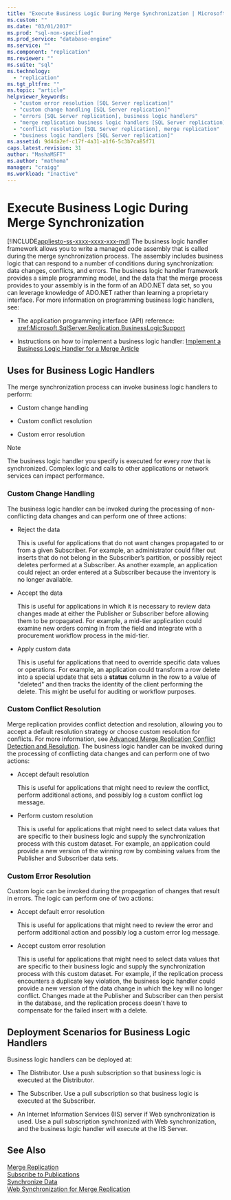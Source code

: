```yaml
---
title: "Execute Business Logic During Merge Synchronization | Microsoft Docs"
ms.custom: ""
ms.date: "03/01/2017"
ms.prod: "sql-non-specified"
ms.prod_service: "database-engine"
ms.service: ""
ms.component: "replication"
ms.reviewer: ""
ms.suite: "sql"
ms.technology: 
  - "replication"
ms.tgt_pltfrm: ""
ms.topic: "article"
helpviewer_keywords: 
  - "custom error resolution [SQL Server replication]"
  - "custom change handling [SQL Server replication]"
  - "errors [SQL Server replication], business logic handlers"
  - "merge replication business logic handlers [SQL Server replication]"
  - "conflict resolution [SQL Server replication], merge replication"
  - "business logic handlers [SQL Server replication]"
ms.assetid: 9d4da2ef-c17f-4a31-a1f6-5c3b7ca85f71
caps.latest.revision: 31
author: "MashaMSFT"
ms.author: "mathoma"
manager: "craigg"
ms.workload: "Inactive"
---
```

# Execute Business Logic During Merge Synchronization
[!INCLUDE[appliesto-ss-xxxx-xxxx-xxx-md](../../../includes/appliesto-ss-xxxx-xxxx-xxx-md.md)]
  The business logic handler framework allows you to write a managed code assembly that is called during the merge synchronization process. The assembly includes business logic that can respond to a number of conditions during synchronization: data changes, conflicts, and errors. The business logic handler framework provides a simple programming model, and the data that the merge process provides to your assembly is in the form of an ADO.NET data set, so you can leverage knowledge of ADO.NET rather than learning a proprietary interface. For more information on programming business logic handlers, see:  
  
-   The application programming interface (API) reference: <xref:Microsoft.SqlServer.Replication.BusinessLogicSupport>  
  
-   Instructions on how to implement a business logic handler: [Implement a Business Logic Handler for a Merge Article](../../../relational-databases/replication/implement-a-business-logic-handler-for-a-merge-article.md)  
  
## Uses for Business Logic Handlers  
 The merge synchronization process can invoke business logic handlers to perform:  
  
-   Custom change handling  
  
-   Custom conflict resolution  
  
-   Custom error resolution  
  
> [!NOTE]  
>  The business logic handler you specify is executed for every row that is synchronized. Complex logic and calls to other applications or network services can impact performance.  
  
### Custom Change Handling  
 The business logic handler can be invoked during the processing of non-conflicting data changes and can perform one of three actions:  
  
-   Reject the data  
  
     This is useful for applications that do not want changes propagated to or from a given Subscriber. For example, an administrator could filter out inserts that do not belong in the Subscriber’s partition, or possibly reject deletes performed at a Subscriber. As another example, an application could reject an order entered at a Subscriber because the inventory is no longer available.  
  
-   Accept the data  
  
     This is useful for applications in which it is necessary to review data changes made at either the Publisher or Subscriber before allowing them to be propagated. For example, a mid-tier application could examine new orders coming in from the field and integrate with a procurement workflow process in the mid-tier.  
  
-   Apply custom data  
  
     This is useful for applications that need to override specific data values or operations. For example, an application could transform a row delete into a special update that sets a **status** column in the row to a value of "deleted" and then tracks the identity of the client performing the delete. This might be useful for auditing or workflow purposes.  
  
### Custom Conflict Resolution  
 Merge replication provides conflict detection and resolution, allowing you to accept a default resolution strategy or choose custom resolution for conflicts. For more information, see [Advanced Merge Replication Conflict Detection and Resolution](../../../relational-databases/replication/merge/advanced-merge-replication-conflict-detection-and-resolution.md). The business logic handler can be invoked during the processing of conflicting data changes and can perform one of two actions:  
  
-   Accept default resolution  
  
     This is useful for applications that might need to review the conflict, perform additional actions, and possibly log a custom conflict log message.  
  
-   Perform custom resolution  
  
     This is useful for applications that might need to select data values that are specific to their business logic and supply the synchronization process with this custom dataset. For example, an application could provide a new version of the winning row by combining values from the Publisher and Subscriber data sets.  
  
### Custom Error Resolution  
 Custom logic can be invoked during the propagation of changes that result in errors. The logic can perform one of two actions:  
  
-   Accept default error resolution  
  
     This is useful for applications that might need to review the error and perform additional action and possibly log a custom error log message.  
  
-   Accept custom error resolution  
  
     This is useful for applications that might need to select data values that are specific to their business logic and supply the synchronization process with this custom dataset. For example, if the replication process encounters a duplicate key violation, the business logic handler could provide a new version of the data change in which the key will no longer conflict. Changes made at the Publisher and Subscriber can then persist in the database, and the replication process doesn't have to compensate for the failed insert with a delete.  
  
## Deployment Scenarios for Business Logic Handlers  
 Business logic handlers can be deployed at:  
  
-   The Distributor. Use a push subscription so that business logic is executed at the Distributor.  
  
-   The Subscriber. Use a pull subscription so that business logic is executed at the Subscriber.  
  
-   An Internet Information Services (IIS) server if Web synchronization is used. Use a pull subscription synchronized with Web synchronization, and the business logic handler will execute at the IIS Server.  
  
## See Also  
 [Merge Replication](../../../relational-databases/replication/merge/merge-replication.md)   
 [Subscribe to Publications](../../../relational-databases/replication/subscribe-to-publications.md)   
 [Synchronize Data](../../../relational-databases/replication/synchronize-data.md)   
 [Web Synchronization for Merge Replication](../../../relational-databases/replication/web-synchronization-for-merge-replication.md)  
  
  
